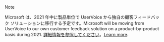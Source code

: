 > [!NOTE]
> <span data-ttu-id="fbff3-101">Microsoft は、2021 年中に製品単位で UserVoice から独自の顧客フィードバック ソリューションに移行する予定です。</span><span class="sxs-lookup"><span data-stu-id="fbff3-101">Microsoft will be moving from UserVoice to our own customer feedback solution on a product-by-product basis during 2021.</span></span> <span data-ttu-id="fbff3-102">[詳細情報を参照してください](https://support.microsoft.com/topic/-pages-430e1a78-e016-472a-a10f-dc2a3df3450a)。</span><span class="sxs-lookup"><span data-stu-id="fbff3-102">[Learn more](https://support.microsoft.com/topic/-pages-430e1a78-e016-472a-a10f-dc2a3df3450a).</span></span>